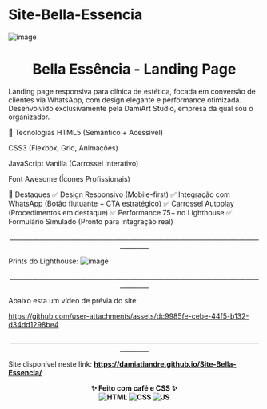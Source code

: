 # Site-Bella-Essencia
![image](https://github.com/user-attachments/assets/20fac25a-1354-49f2-9460-8558b2dfcd21)
<h1 align="center"> Bella Essência - Landing Page </h1>
Landing page responsiva para clínica de estética, focada em conversão de clientes via WhatsApp, com design elegante e performance otimizada.
Desenvolvido exclusivamente pela DamiArt Studio, empresa da qual sou o organizador.

🚀 Tecnologias
HTML5 (Semântico + Acessível)

CSS3 (Flexbox, Grid, Animações)

JavaScript Vanilla (Carrossel Interativo)

Font Awesome (Ícones Profissionais)

🌟 Destaques
✅ Design Responsivo (Mobile-first)
✅ Integração com WhatsApp (Botão flutuante + CTA estratégico)
✅ Carrossel Autoplay (Procedimentos em destaque)
✅ Performance 75+ no Lighthouse
✅ Formulário Simulado (Pronto para integração real)

<p align="center">_______________________________________________________________________________________<p>

Prints do Lighthouse:
![image](https://github.com/user-attachments/assets/436cb3ae-e3a0-4688-a98b-1b3a12c61153)


<p align="center">_______________________________________________________________________________________<p>

Abaixo esta um vídeo de prévia do site:

https://github.com/user-attachments/assets/dc9985fe-cebe-44f5-b132-d34dd1298be4


<p align="center">_______________________________________________________________________________________<p>
  
Site disponível neste link: <b>https://damiatiandre.github.io/Site-Bella-Essencia/<b>

<p align="center"> ✨ <strong>Feito com café e CSS</strong> ✨ <br> <img src="https://img.icons8.com/color/48/000000/html-5--v1.png" alt="HTML" title="HTML"> <img src="https://img.icons8.com/color/48/000000/css3.png" alt="CSS" title="CSS"> <img src="https://img.icons8.com/color/48/000000/javascript--v1.png" alt="JS" title="JavaScript"> </p>
